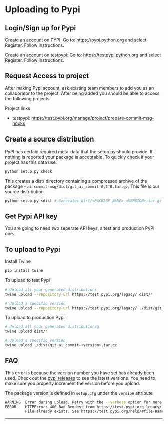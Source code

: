 # Uploading to Pypi

## Login/Sign up for Pypi

Create an account on PYPI: Go to: <https://pypi.python.org> and select Register. Follow instructions.

Create an account on testpypi: Go to: <https://testpypi.python.org> and select Register. Follow instructions.

## Request Access to project

After making Pypi account, ask existing team members to add you as an collaborator to the project. After being added you should be able to access the following projects

Project links

- testpypi: <https://test.pypi.org/manage/project/prepare-commit-msg-hooks>

## Create a source distribution

PyPI has certain required meta-data that the setup.py should provide. If nothing is reported your package is acceptable. To quickly check if your project has this data use:

```bash
python setup.py check
```

This creates a dist/ directory containing a compressed archive of the package - `ai-commit-msg/dist/git_ai_commit-0.1.0.tar.gz`. This file is our source distribution.

```bash
python setup.py sdist # Generates dist/<PACKAGE_NAME>-<VERSION>.tar.gz
```

## Get Pypi API key

You are going to need two seperate API keys, a test and production PyPi one.

## To upload to Pypi

Install Twine

```bash
pip install twine
```

To upload to test Pypi

```bash
# Upload all your generated distributions
twine upload --repository-url https://test.pypi.org/legacy/ dist/*

# Upload a specific version
twine upload --repository-url https://test.pypi.org/legacy/ ./dist/git_ai_commit-<version>.tar.gz
```

To upload to production Pypi

```bash
# Upload all your generated distributionsg
twine upload dist/*

# Upload a specific version
twine upload ./dist/git_ai_commit-<version>.tar.gz
```

## FAQ

This error is because the version number you have set has already been used. Check out the [pypi releases](https://test.pypi.org/manage/project/prepare-commit-msg-hooks/releases/) to see the latest versions. You need to make sure you properly increment the version before you upload.

The package version is defined in `setup.cfg` under the `version` attribute

```bash
WARNING  Error during upload. Retry with the --verbose option for more details.                                                                                                               
ERROR    HTTPError: 400 Bad Request from https://test.pypi.org legacy/                                                                                                                        
         File already exists. See https://test.pypi.org/help/#file-name-reuse for more information.          
```

----

